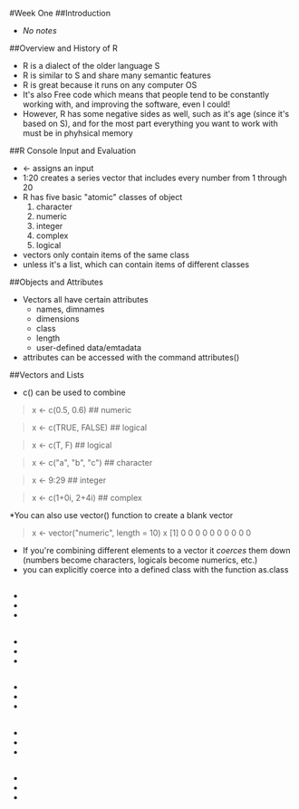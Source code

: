 #Week One
##Introduction
* *No notes*

##Overview and History of R
- R is a dialect of the older language S
- R is similar to S and share many semantic features
- R is great because it runs on any computer OS
- It's also Free code which means that people tend to be constantly working with, and improving the software, even I could!
- However, R has some negative sides as well, such as it's age (since it's based on S), and for the most part everything you want to work with must be in phyhsical memory

##R Console Input and Evaluation
* <- assigns an input
* 1:20 creates a series vector that includes every number from 1 through 20
* R has five basic "atomic" classes of object
  1. character
  2. numeric
  3. integer
  4. complex
  5. logical
* vectors only contain items of the same class
*   unless it's a list, which can contain items of different classes

##Objects and Attributes
* Vectors all have certain attributes
  *   names, dimnames
  *   dimensions
  *   class
  *   length
  *   user-defined data/emtadata
*   attributes can be accessed with the command attributes()

##Vectors and Lists
* c() can be used to combine
 

> x <- c(0.5, 0.6) ## numeric

> x <- c(TRUE, FALSE) ## logical

> x <- c(T, F) ## logical

> x <- c("a", "b", "c") ## character

> x <- 9:29 ## integer

> x <- c(1+0i, 2+4i) ## complex


*You can also use vector() function to create a blank vector


> x <- vector("numeric", length = 10)
> x
 [1] 0 0 0 0 0 0 0 0 0 0


* If you're combining different elements to a vector it *coerces* them down (numbers become characters, logicals become numerics, etc.)
* you can explicitly coerce into a defined class with the function as.class

##
* 
* 
* 

##
* 
* 
* 

##
* 
* 
* 

##
* 
* 
* 

##
* 
* 
* 
